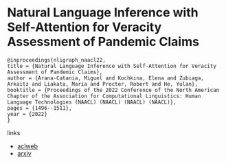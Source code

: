 # Natural Language Inference with Self-Attention for Veracity Assessment of Pandemic Claims

```
@inproceedings{nligraph_naacl22,
title = {Natural Language Inference with Self-Attention for Veracity Assessment of Pandemic Claims},
author = {Arana-Catania, Miguel and Kochkina, Elena and Zubiaga, Arkaitz and Liakata, Maria and Procter, Robert and He, Yulan},
booktitle = {Proceedings of the 2022 Conference of the North American Chapter of the Association for Computational Linguistics: Human Language Technologies (NAACL) (NAACL) (NAACL) (NAACL)},
pages = {1496--1511},
year = {2022}
}
```

links
- [aclweb](https://www.aclweb.org/anthology/2022.naacl-main.107/)
- [arxiv](https://arxiv.org/abs/2205.02596)
